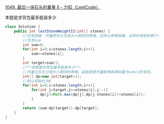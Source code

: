 [1049. 最后一块石头的重量 II - 力扣（LeetCode）](https://leetcode.cn/problems/last-stone-weight-ii/description/)

本题是求背包最多能装多少
```java
class Solution {
    public int lastStoneWeightII(int[] stones) {
        //应用思路：尽量把石头分成大小相同的两堆，这样让两堆相撞，这样的得到的剩下可能重量最小
        //先求sum
        int sum=0;
        for(int i=0;i<stones.length;i++){
            sum+=stones[i];
        }
        int target=sum/2;
        //**本题是求背包最多能装多少**。
        //尽量让石头分成大小相同的两堆，起始就是尽量能够装满容量为sum/2的背包，
        int[] dp=new int[target+1];
        //默认初始化为0
        for(int i=0;i<stones.length;i++){
            for(int j=target;j>=stones[i];j--){
                dp[j]=Math.max(dp[j],dp[j-stones[i]]+stones[i]);
            }
        }
        return (sum-dp[target])-dp[target];
    }
}
```